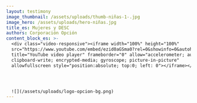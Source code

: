 ```yaml
---
layout: testimony
image_thumbnail: /assets/uploads/thumb-niñas-1-.jpg
image_hero: /assets/uploads/hero-niñas.jpg
title_es: Mujeres y DESC
authors: Corporación Opción
content_block_es: >-
  <div class="video-responsive"><iframe width="100%" height="100%"
  src="https://www.youtube.com/embed/ezid0aGSma0?rel=0&showinfo=0&autohide=1&modestbranding=1"
  title="YouTube video player" frameborder="0" allow="accelerometer; autoplay;
  clipboard-write; encrypted-media; gyroscope; picture-in-picture"
  allowfullscreen style="position:absolute; top:0; left: 0"></iframe></div>




  ![](/assets/uploads/logo-opcion-bg.png)
---
```

